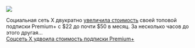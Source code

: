<!--2025-02-18 13:25:04-->
<div class="yb">
  <div class="rss smaller1 habr"><img src="https://habrastorage.org/webt/mc/9i/ny/mc9inyjhbtvfxrr30guejueclyg.jpeg" /><p>Социальная сеть X двукратно <a href="https://techcrunch.com/2025/02/18/x-doubles-its-premium-plan-prices-after-xai-releases-grok-3/" rel="noopener noreferrer nofollow">увеличила стоимость</a> своей топовой подписки Premium+ с $22 до почти $50 в месяц. За несколько часов до этого другая... <br><a class="light" href="https://habr.com/ru/news/883640/?utm_source=habrahabr&utm_medium=rss&utm_campaign=883640">Соцсеть X удвоила стоимость подписки Premium+</a></div>
</div>
